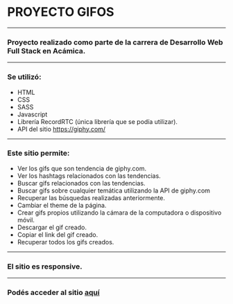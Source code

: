# PROYECTO GIFOS
--------------------------------------

### Proyecto realizado como parte de la carrera de Desarrollo Web Full Stack en Acámica.

---

### Se utilizó:
- HTML
- CSS
- SASS
- Javascript
- Librería RecordRTC (única librería que se podía utilizar).
- API del sitio https://giphy.com/

---

### Este sitio permite:
- Ver los gifs que son tendencia de giphy.com.
- Ver los hashtags relacionados con las tendencias.
- Buscar gifs relacionados con las tendencias.
- Buscar gifs sobre cualquier temática utilizando la API de giphy.com
- Recuperar las búsquedas realizadas anteriormente.
- Cambiar el theme de la página.
- Crear gifs propios utilizando la cámara de la computadora o dispositivo móvil.
- Descargar el gif creado.
- Copiar el link del gif creado.
- Recuperar todos los gifs creados.

---

### El sitio es responsive.

---

### Podés acceder al sitio [aquí](https://epena-gifos.netlify.app/)
